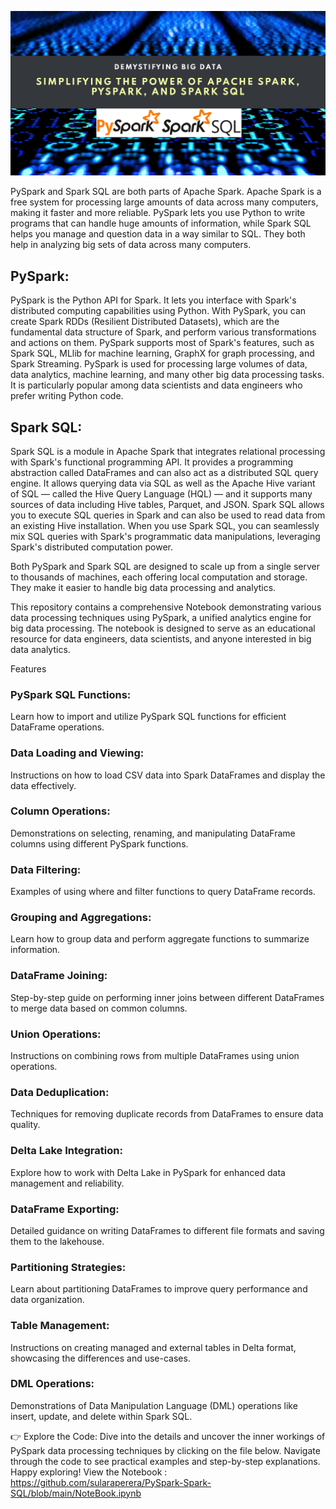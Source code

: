<img src="https://github.com/sularaperera/PySpark-Spark-SQL/blob/main/images/banner.png"></img>

PySpark and Spark SQL are both parts of Apache Spark. Apache Spark is a free system for processing large amounts of data across many computers, making it faster and more reliable. PySpark lets you use Python to write programs that can handle huge amounts of information, while Spark SQL helps you manage and question data in a way similar to SQL. They both help in analyzing big sets of data across many computers.

## PySpark:
PySpark is the Python API for Spark. It lets you interface with Spark's distributed computing capabilities using Python. With PySpark, you can create Spark RDDs (Resilient Distributed Datasets), which are the fundamental data structure of Spark, and perform various transformations and actions on them. PySpark supports most of Spark's features, such as Spark SQL, MLlib for machine learning, GraphX for graph processing, and Spark Streaming. PySpark is used for processing large volumes of data, data analytics, machine learning, and many other big data processing tasks. It is particularly popular among data scientists and data engineers who prefer writing Python code.

## Spark SQL:
Spark SQL is a module in Apache Spark that integrates relational processing with Spark's functional programming API. It provides a programming abstraction called DataFrames and can also act as a distributed SQL query engine. It allows querying data via SQL as well as the Apache Hive variant of SQL — called the Hive Query Language (HQL) — and it supports many sources of data including Hive tables, Parquet, and JSON. Spark SQL allows you to execute SQL queries in Spark and can also be used to read data from an existing Hive installation. When you use Spark SQL, you can seamlessly mix SQL queries with Spark's programmatic data manipulations, leveraging Spark's distributed computation power.

Both PySpark and Spark SQL are designed to scale up from a single server to thousands of machines, each offering local computation and storage. They make it easier to handle big data processing and analytics.

This repository contains a comprehensive Notebook demonstrating various data processing techniques using PySpark, a unified analytics engine for big data processing. The notebook is designed to serve as an educational resource for data engineers, data scientists, and anyone interested in big data analytics.

Features
### PySpark SQL Functions: 
Learn how to import and utilize PySpark SQL functions for efficient DataFrame operations.
### Data Loading and Viewing: 
Instructions on how to load CSV data into Spark DataFrames and display the data effectively.
### Column Operations: 
Demonstrations on selecting, renaming, and manipulating DataFrame columns using different PySpark functions.
### Data Filtering: 
Examples of using where and filter functions to query DataFrame records.
### Grouping and Aggregations: 
Learn how to group data and perform aggregate functions to summarize information.
### DataFrame Joining: 
Step-by-step guide on performing inner joins between different DataFrames to merge data based on common columns.
### Union Operations: 
Instructions on combining rows from multiple DataFrames using union operations.
### Data Deduplication: 
Techniques for removing duplicate records from DataFrames to ensure data quality.
### Delta Lake Integration: 
Explore how to work with Delta Lake in PySpark for enhanced data management and reliability.
### DataFrame Exporting: 
Detailed guidance on writing DataFrames to different file formats and saving them to the lakehouse.
### Partitioning Strategies: 
Learn about partitioning DataFrames to improve query performance and data organization.
### Table Management: 
Instructions on creating managed and external tables in Delta format, showcasing the differences and use-cases.
### DML Operations: 
Demonstrations of Data Manipulation Language (DML) operations like insert, update, and delete within Spark SQL.


👉 Explore the Code: Dive into the details and uncover the inner workings of PySpark data processing techniques by clicking on the file below. Navigate through the code to see practical examples and step-by-step explanations. Happy exploring!
View the Notebook : https://github.com/sularaperera/PySpark-Spark-SQL/blob/main/NoteBook.ipynb
